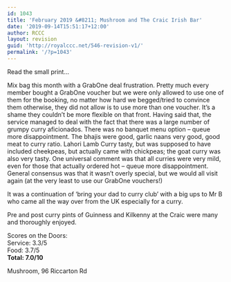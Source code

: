 ```yaml
---
id: 1043
title: 'February 2019 &#8211; Mushroom and The Craic Irish Bar'
date: '2019-09-14T15:51:17+12:00'
author: RCCC
layout: revision
guid: 'http://royalccc.net/546-revision-v1/'
permalink: '/?p=1043'
---
```


Read the small print…

Mix bag this month with a GrabOne deal frustration. Pretty much every member bought a GrabOne voucher but we were only allowed to use one of them for the booking, no matter how hard we begged/tried to convince them otherwise, they did not allow is to use more than one voucher. It’s a shame they couldn’t be more flexible on that front. Having said that, the service managed to deal with the fact that there was a large number of grumpy curry aficionados. There was no banquet menu option – queue more disappointment. The bhajis were good, garlic naans very good, good meat to curry ratio. Lahori Lamb Curry tasty, but was supposed to have included cheekpeas, but actually came with chickpeas; the goat curry was also very tasty. One universal comment was that all curries were very mild, even for those that actually ordered hot – queue more disappointment. General consensus was that it wasn’t overly special, but we would all visit again (at the very least to use our GrabOne vouchers!)

It was a continuation of ‘bring your dad to curry club’ with a big ups to Mr B who came all the way over from the UK especially for a curry.

Pre and post curry pints of Guinness and Kilkenny at the Craic were many and thoroughly enjoyed.

Scores on the Doors:  
Service: 3.3/5  
Food: 3.7/5  
**Total: 7.0/10**

Mushroom, 96 Riccarton Rd